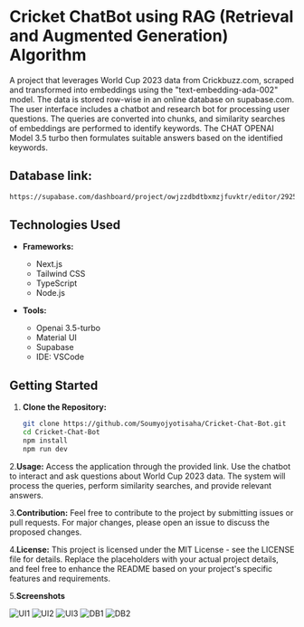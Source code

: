 # Cricket ChatBot using RAG (Retrieval and Augmented Generation) Algorithm

A project that leverages World Cup 2023 data from Crickbuzz.com, scraped and transformed into embeddings using the "text-embedding-ada-002" model. The data is stored row-wise in an online database on supabase.com. The user interface includes a chatbot and research bot for processing user questions. The queries are converted into chunks, and similarity searches of embeddings are performed to identify keywords. The CHAT OPENAI Model 3.5 turbo then formulates suitable answers based on the identified keywords.

## Database link:
```bash
https://supabase.com/dashboard/project/owjzzdbdtbxmzjfuvktr/editor/29257
```

## Technologies Used

- **Frameworks:**
  - Next.js
  - Tailwind CSS
  - TypeScript
  - Node.js

- **Tools:**
  - Openai 3.5-turbo
  - Material UI
  - Supabase
  - IDE: VSCode

## Getting Started

1. **Clone the Repository:**
   ```bash
   git clone https://github.com/Soumyojyotisaha/Cricket-Chat-Bot.git
   cd Cricket-Chat-Bot
   npm install
   npm run dev


2.**Usage:**
Access the application through the provided link.
Use the chatbot to interact and ask questions about World Cup 2023 data.
The system will process the queries, perform similarity searches, and provide relevant answers.

3.**Contribution:**
Feel free to contribute to the project by submitting issues or pull requests. For major changes, please open an issue to discuss the proposed changes.

4.**License:**
This project is licensed under the MIT License - see the LICENSE file for details.
Replace the placeholders with your actual project details, and feel free to enhance the README based on your project's specific features and requirements.

5.**Screenshots**

![UI1](https://github.com/Soumyojyotisaha/Cricket-Chat-Bot/blob/main/data/images/ui1.png)
![UI2](https://github.com/Soumyojyotisaha/Cricket-Chat-Bot/blob/main/data/images/ui2.png)
![UI3](https://github.com/Soumyojyotisaha/Cricket-Chat-Bot/blob/main/data/images/ui3.png)
![DB1](https://github.com/Soumyojyotisaha/Cricket-Chat-Bot/blob/main/data/images/db1.png)
![DB2](https://github.com/Soumyojyotisaha/Cricket-Chat-Bot/blob/main/data/images/db2.png)
